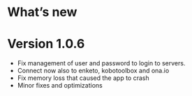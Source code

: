 # What’s new

# Version 1.0.6

- Fix management of user and password to login to servers.
- Connect now also to enketo, kobotoolbox and ona.io
- Fix memory loss that caused the app to crash
- Minor fixes and optimizations

